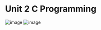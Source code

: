 # Unit 2 C Programming
![image](https://github.com/AhmedAtia1507/Learn_in_Depth_Embedded_Systems_Diploma/assets/104103615/08c818cd-e0f8-47eb-97da-39dcd897f2ea)
![image](https://github.com/AhmedAtia1507/Learn_in_Depth_Embedded_Systems_Diploma/assets/104103615/b86c3fbb-b72e-4355-93dc-c0ce5345cc0f)
